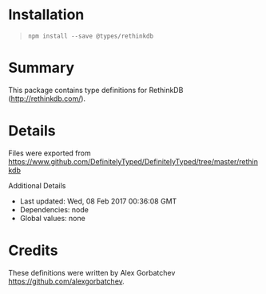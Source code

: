 # Installation
> `npm install --save @types/rethinkdb`

# Summary
This package contains type definitions for RethinkDB (http://rethinkdb.com/).

# Details
Files were exported from https://www.github.com/DefinitelyTyped/DefinitelyTyped/tree/master/rethinkdb

Additional Details
 * Last updated: Wed, 08 Feb 2017 00:36:08 GMT
 * Dependencies: node
 * Global values: none

# Credits
These definitions were written by Alex Gorbatchev <https://github.com/alexgorbatchev>.
